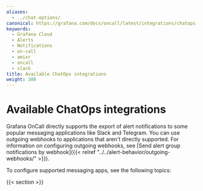 ```yaml
---
aliases:
  - ../chat-options/
canonical: https://grafana.com/docs/oncall/latest/integrations/chatops-integrations/
keywords:
  - Grafana Cloud
  - Alerts
  - Notifications
  - on-call
  - amixr
  - oncall
  - slack
title: Available ChatOps integrations
weight: 300
---
```


# Available ChatOps integrations

Grafana OnCall directly supports the export of alert notifications to some popular messaging applications like Slack and
Telegram. You can use outgoing webhooks to applications that aren't directly supported. For information on configuring
outgoing webhooks, see [Send alert group notifications by webhook]({{< relref "../../alert-behavior/outgoing-webhooks/" >}}).

To configure supported messaging apps, see the following topics:

{{< section >}}
